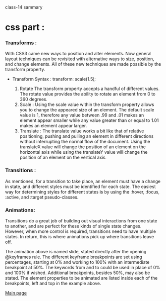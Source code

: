 class-14 sammary

# css part :

### Transforms :

With CSS3 came new ways to position and alter elements. Now general layout techniques can be revisited with alternative ways to size, position, and change elements. All of these new techniques are made possible by the transform property.

* Transform Syntax :
transform: scale(1.5);

  1.  Rotate 
  The transform property accepts a handful of different values. The rotate value provides the ability to rotate an element from 0 to 360 degrees. 
  2.  Scale :
  Using the scale value within the transform property allows you to change the appeared size of an element. The default scale value is 1, therefore any value between .99 and .01 makes an element appear smaller while any value greater than or equal to 1.01 makes an element appear larger.
  3.  Translate :
  The translate value works a bit like that of relative positioning, pushing and pulling an element in different directions without interrupting the normal flow of the document. Using the translateX value will change the position of an element on the horizontal axis while using the translateY value will change the position of an element on the vertical axis.


### Transitions :
As mentioned, for a transition to take place, an element must have a change in state, and different styles must be identified for each state. The easiest way for determining styles for different states is by using the :hover, :focus, :active, and :target pseudo-classes.

### Animations:

Transitions do a great job of building out visual interactions from one state to another, and are perfect for these kinds of single state changes. However, when more control is required, transitions need to have multiple states. In return, this is where animations pick up where transitions leave off.

The animation above is named slide, stated directly after the opening @keyframes rule. The different keyframe breakpoints are set using percentages, starting at 0% and working to 100% with an intermediate breakpoint at 50%. The keywords from and to could be used in place of 0% and 100% if wished. Additional breakpoints, besides 50%, may also be stated. The element properties to be animated are listed inside each of the breakpoints, left and top in the example above.





[Main page](https://osamamousa204.github.io/reading-notes/)
